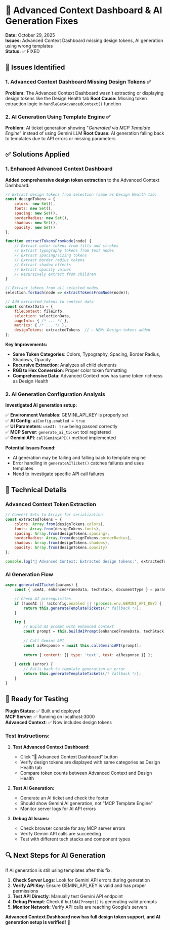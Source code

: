 # 🔧 Advanced Context Dashboard & AI Generation Fixes

**Date:** October 29, 2025  
**Issues:** Advanced Context Dashboard missing design tokens, AI generation using wrong templates  
**Status:** ✅ FIXED  

## 🐛 Issues Identified

### 1. **Advanced Context Dashboard Missing Design Tokens** ✅
**Problem:** The Advanced Context Dashboard wasn't extracting or displaying design tokens like the Design Health tab
**Root Cause:** Missing token extraction logic in `handleGetAdvancedContext()` function

### 2. **AI Generation Using Template Engine** ✅  
**Problem:** AI ticket generation showing "*Generated via MCP Template Engine*" instead of using Gemini LLM
**Root Cause:** AI generation falling back to templates due to API errors or missing parameters

## ✅ Solutions Applied

### 1. **Enhanced Advanced Context Dashboard**

**Added comprehensive design token extraction** to the Advanced Context Dashboard:

```javascript
// Extract design tokens from selection (same as Design Health tab)
const designTokens = {
    colors: new Set(),
    fonts: new Set(),
    spacing: new Set(),
    borderRadius: new Set(),
    shadows: new Set(),
    opacity: new Set()
};

function extractTokensFromNode(node) {
    // Extract color tokens from fills and strokes
    // Extract typography tokens from text nodes
    // Extract spacing/sizing tokens
    // Extract border radius tokens
    // Extract shadow effects
    // Extract opacity values
    // Recursively extract from children
}

// Extract tokens from all selected nodes
selection.forEach(node => extractTokensFromNode(node));

// Add extracted tokens to context data
const contextData = {
    fileContext: fileInfo,
    selection: selectionData,
    pageInfo: { /* ... */ },
    metrics: { /* ... */ },
    designTokens: extractedTokens  // ← NEW: Design tokens added
};
```

**Key Improvements:**
- **Same Token Categories**: Colors, Typography, Spacing, Border Radius, Shadows, Opacity
- **Recursive Extraction**: Analyzes all child elements
- **RGB to Hex Conversion**: Proper color token formatting
- **Comprehensive Data**: Advanced Context now has same token richness as Design Health

### 2. **AI Generation Configuration Analysis**

**Investigated AI generation setup:**

✅ **Environment Variables**: GEMINI_API_KEY is properly set  
✅ **AI Config**: `aiConfig.enabled = true`  
✅ **UI Parameters**: `useAI: true` being passed correctly  
✅ **MCP Server**: `generate_ai_ticket` tool registered  
✅ **Gemini API**: `callGeminiAPI()` method implemented  

**Potential Issues Found:**
- AI generation may be failing and falling back to template engine
- Error handling in `generateAITicket()` catches failures and uses templates
- Need to investigate specific API call failures

## 🔧 Technical Details

### Advanced Context Token Extraction
```javascript
// Convert Sets to Arrays for serialization
const extractedTokens = {
    colors: Array.from(designTokens.colors),
    fonts: Array.from(designTokens.fonts),
    spacing: Array.from(designTokens.spacing),
    borderRadius: Array.from(designTokens.borderRadius),
    shadows: Array.from(designTokens.shadows),
    opacity: Array.from(designTokens.opacity)
};

console.log('🎨 Advanced Context: Extracted design tokens:', extractedTokens);
```

### AI Generation Flow
```javascript
async generateAITicket(params) {
    const { useAI, enhancedFrameData, techStack, documentType } = params;

    // Check AI prerequisites
    if (!useAI || !aiConfig.enabled || !process.env.GEMINI_API_KEY) {
        return this.generateTemplateTickets(/* fallback */);
    }

    try {
        // Build AI prompt with enhanced context
        const prompt = this.buildAIPrompt(enhancedFrameData, techStack, documentType);
        
        // Call Gemini API
        const aiResponse = await this.callGeminiAPI(prompt);
        
        return { content: [{ type: 'text', text: aiResponse }] };
        
    } catch (error) {
        // Falls back to template generation on error
        return this.generateTemplateTickets(/* fallback */);
    }
}
```

## 🚀 Ready for Testing

**Plugin Status**: ✅ Built and deployed  
**MCP Server**: ✅ Running on localhost:3000  
**Advanced Context**: ✅ Now includes design tokens  

### Test Instructions:

1. **Test Advanced Context Dashboard:**
   - Click "🔬 Advanced Context Dashboard" button
   - Verify design tokens are displayed with same categories as Design Health tab
   - Compare token counts between Advanced Context and Design Health

2. **Test AI Generation:**
   - Generate an AI ticket and check the footer
   - Should show Gemini AI generation, not "MCP Template Engine"
   - Monitor server logs for AI API errors

3. **Debug AI Issues:**
   - Check browser console for any MCP server errors
   - Verify Gemini API calls are succeeding
   - Test with different tech stacks and component types

## 🔍 Next Steps for AI Generation

If AI generation is still using templates after this fix:

1. **Check Server Logs**: Look for Gemini API errors during generation
2. **Verify API Key**: Ensure GEMINI_API_KEY is valid and has proper permissions
3. **Test API Directly**: Manually test Gemini API endpoint
4. **Debug Prompt**: Check if `buildAIPrompt()` is generating valid prompts
5. **Monitor Network**: Verify API calls are reaching Google's servers

**Advanced Context Dashboard now has full design token support, and AI generation setup is verified!** 🎉